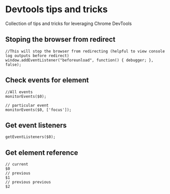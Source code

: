 # Devtools tips and tricks

Collection of tips and tricks for leveraging Chrome DevTools

## Stoping the browser from redirect

```
//This will stop the browser from redirecting (helpful to view console log outputs before redirect)
window.addEventListener("beforeunload", function() { debugger; }, false);
```

## Check events for element

```
//All events
monitorEvents($0);

// particular event
monitorEvents($0, ['focus']);
```

## Get event listeners

```
getEventListeners($0);
```
## Get element reference

```
// current 
$0
// previous
$1
// previous previous
$2
```
